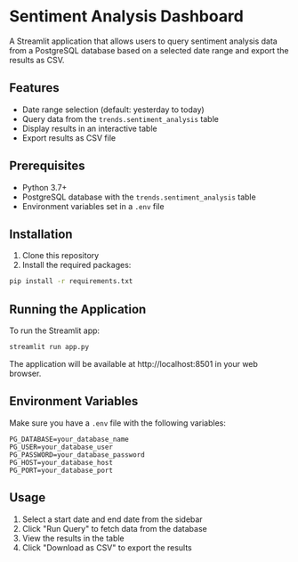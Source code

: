 # Sentiment Analysis Dashboard

A Streamlit application that allows users to query sentiment analysis data from a PostgreSQL database based on a selected date range and export the results as CSV.

## Features

- Date range selection (default: yesterday to today)
- Query data from the `trends.sentiment_analysis` table
- Display results in an interactive table
- Export results as CSV file

## Prerequisites

- Python 3.7+
- PostgreSQL database with the `trends.sentiment_analysis` table
- Environment variables set in a `.env` file

## Installation

1. Clone this repository
2. Install the required packages:

```bash
pip install -r requirements.txt
```

## Running the Application

To run the Streamlit app:

```bash
streamlit run app.py
```

The application will be available at http://localhost:8501 in your web browser.

## Environment Variables

Make sure you have a `.env` file with the following variables:

```
PG_DATABASE=your_database_name
PG_USER=your_database_user
PG_PASSWORD=your_database_password
PG_HOST=your_database_host
PG_PORT=your_database_port
```

## Usage

1. Select a start date and end date from the sidebar
2. Click "Run Query" to fetch data from the database
3. View the results in the table
4. Click "Download as CSV" to export the results 